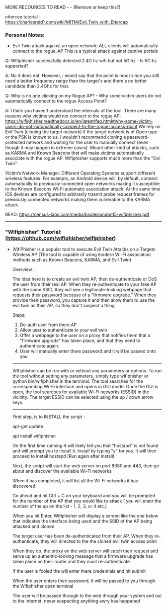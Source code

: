 
MORE RECOURCES TO READ - - (Remove or keep this?)

ettercap tutorial - https://charlesreid1.com/wiki/MITM/Evil_Twin_with_Ettercap


### Personal Notes:

* Evil Twin attack against an open network:
ALL clients will automatically connect to the rogue_AP
This is a typical attack against captive portals

Q: Wifiphisher successfully detected 2.4G hz wifi but not 5G hz - Is 5G hz supported?

A: No it does not. However, i would say that the point is moot since you still need a better frequency range than the target's and there's no better candidate than 2.4Ghz for that.

Q: Why is no one clicking on my Rogue AP? - Why some victim users do not automatically connect to the rogue Access Point?

A: I think you haven't understand the internals of the tool.
There are many reasons why victims would not connect to the rogue AP: https://wifiphisher.readthedocs.io/en/latest/faq.html#why-some-victim-users-do-not-automatically-connect-to-the-rogue-access-point
We rely on Evil Twin (cloning the target network) if the target network is of Open type or the PSK is known to us. I wouldn't recommend cloning a password-protected network and waiting for the user to manually connect (even though it may happen in extreme cases). Mount other kind of attacks, such as KARMA and Known Beacons that will make victims automatically associate with the rogue AP. Wifiphisher supports much more than the "Evil Twin".

Victim’s Network Manager. Different Operating Systems support different wireless features. For example, an Android device will, by default, connect automatically to previously connected open networks making it susceptible to the Known Beacons Wi-Fi automatic association attack. At the same time iOS devices are configured to arbitrarily trasmit probe request frames for previously connected networks making them vulnerable to the KARMA attack.

READ: https://census-labs.com/media/bsideslondon15-wifiphisher.pdf

* * *

### "Wifiphisher" Tutorial: (https://github.com/wifiphisher/wifiphisher)

* WifiPhisher is a popular tool to execute Evil Twin Attacks on a Targets Wireless AP (The tool is capable of using modern Wi-Fi association methods such as Known Beacons, KARMA, and Evil Twin)

	Overview :

	The idea here is to create an evil twin AP, then de-authenticate or DoS the user from their real AP. When they re-authenticate to your fake AP with the same SSID, they will see a legitimate-looking webpage that requests their password because of a "firmware upgrade." When they provide their password, you capture it and then allow them to use the evil twin as their AP, so they don't suspect a thing

	Steps:

	1. De-auth user from there AP
	2. Allow user to authenticate to your evil twin 
	3. Offer a webpage to the user on a proxy that notifies them that a "firmware upgrade" has taken place, and that they need to authenticate again.  
	4. User will manually enter there password and it will be passed onto you

	*****************************************************

	Wifiphisher can be run with or without any parameters or options. To run the tool without setting any parameters, simply type wifiphisher or python bin/wifiphisher in the terminal.
	The tool searches for the corresponding Wi-Fi interface and opens in GUI mode.
	Once the GUI is open, the tool searches for available Wi-Fi networks (ESSID) in the vicinity. The target ESSID can be selected using the up / down arrow keys.

	*****************************************************

	First step, is to INSTALL the script -
	
	apt-get update

	apt install wifiphisher

	On the first time running it will likely tell you that "hostapd" is not found and will prompt you to install it. Install by typing "y" for yes. It will then proceed to install hostapd (Run again after install)

	Next, the script will start the web server on port 8080 and 443, then go about and discover the available Wi-Fi networks

	When it has completed, it will list all the Wi-Fi networks it has discovered

	Go ahead and hit Ctrl + C on your keyboard and you will be prompted for the number of the AP that you would like to attack ( you will enetr the number of the ap on the list - 1, 2, 3, or 4 etc.)

	When you hit Enter, Wifiphisher will display a screen like the one below that indicates the interface being used and the SSID of the AP being attacked and cloned

	The target user has been de-authenticated from their AP. When they re-authenticate, they will directed to the the cloned evil twin access point

	When they do, the proxy on the web server will catch their request and serve up an authentic-looking message that a firmware upgrade has taken place on their router and they must re-authenticate

	If the user is fooled the will enter there credentials and hit submit

	When the user enters their password, it will be passed to you through the Wifiphisher open terminal

	The user will be passed through to the web through your system and out to the Internet, never suspecting anything awry has happened
